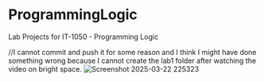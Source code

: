 # ProgrammingLogic
Lab Projects for IT-1050 - Programming Logic

//I cannot commit and push it for some reason and I think I might have done something wrong because I cannot create the lab1 folder after watching the video on bright space.
![Screenshot 2025-03-22 225323](https://github.com/user-attachments/assets/c7fc060a-7f76-484e-81df-cec07a4a0897)

